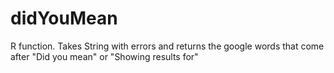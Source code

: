 didYouMean
==========

R function. Takes String with errors and returns the google words that come after "Did you mean" or "Showing results for"
